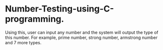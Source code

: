 # Number-Testing-using-C-programming.
Using this, user can input any number and the system will output the type of this number. For example, prime number, strong number, armstrong number and 7 more types.
